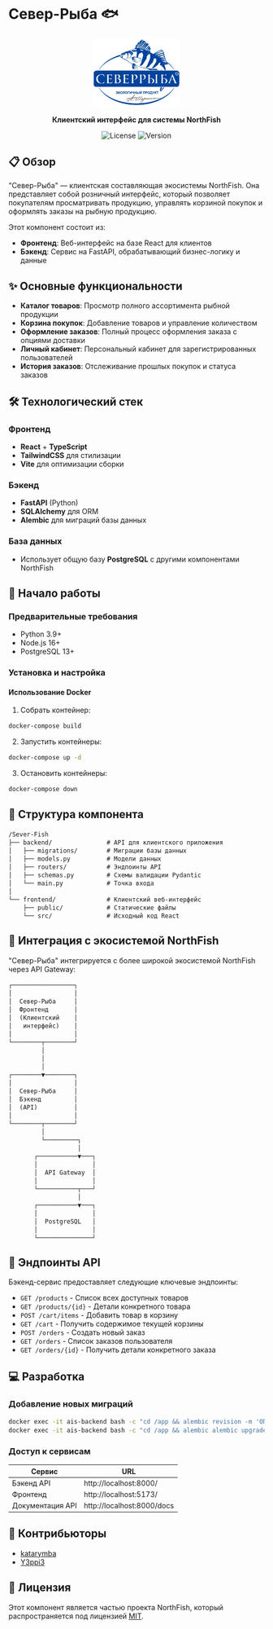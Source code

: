 # Север-Рыба 🐟

<div align="center">
  <img src="../ais/ais-frontend/public/logo.png" alt="Север-Рыба лого" width="170"/>

  <p><strong>Клиентский интерфейс для системы NorthFish</strong></p>

  ![License](https://img.shields.io/badge/license-MIT-blue)
  ![Version](https://img.shields.io/badge/version-0.0.0.4.8.5-green)
</div>

## 📋 Обзор

"Север-Рыба" — клиентская составляющая экосистемы NorthFish. Она представляет собой розничный интерфейс, который позволяет покупателям просматривать продукцию, управлять корзиной покупок и оформлять заказы на рыбную продукцию.

Этот компонент состоит из:
- **Фронтенд**: Веб-интерфейс на базе React для клиентов
- **Бэкенд**: Сервис на FastAPI, обрабатывающий бизнес-логику и данные

## ✨ Основные функциональности

- **Каталог товаров**: Просмотр полного ассортимента рыбной продукции
- **Корзина покупок**: Добавление товаров и управление количеством
- **Оформление заказов**: Полный процесс оформления заказа с опциями доставки
- **Личный кабинет**: Персональный кабинет для зарегистрированных пользователей
- **История заказов**: Отслеживание прошлых покупок и статуса заказов

## 🛠️ Технологический стек

### Фронтенд
- **React** + **TypeScript**
- **TailwindCSS** для стилизации
- **Vite** для оптимизации сборки

### Бэкенд
- **FastAPI** (Python)
- **SQLAlchemy** для ORM
- **Alembic** для миграций базы данных

### База данных
- Использует общую базу **PostgreSQL** с другими компонентами NorthFish

## 🚀 Начало работы

### Предварительные требования
- Python 3.9+
- Node.js 16+
- PostgreSQL 13+

### Установка и настройка

#### Использование Docker

1. Собрать контейнер:
```bash
docker-compose build
```

2. Запустить контейнеры:
```bash
docker-compose up -d
```

3. Остановить контейнеры:
```bash
docker-compose down
```

## 📁 Структура компонента

```
/Sever-Fish
├── backend/               # API для клиентского приложения
│   ├── migrations/        # Миграции базы данных
│   ├── models.py          # Модели данных
│   ├── routers/           # Эндпоинты API
│   ├── schemas.py         # Схемы валидации Pydantic
│   └── main.py            # Точка входа
│
└── frontend/              # Клиентский веб-интерфейс
    ├── public/            # Статические файлы
    └── src/               # Исходный код React
```

## 🔄 Интеграция с экосистемой NorthFish

"Север-Рыба" интегрируется с более широкой экосистемой NorthFish через API Gateway:

```
┌─────────────────┐    
│                 │    
│  Север-Рыба     │    
│  Фронтенд       │    
│  (Клиентский    │    
│   интерфейс)    │    
│                 │    
└────────┬────────┘    
         │             
         │             
         │             
┌────────▼────────┐    
│                 │    
│  Север-Рыба     │    
│  Бэкенд         │    
│  (API)          │    
│                 │    
└────────┬────────┘    
         │             
         └─────────┐   
                   │   
       ┌───────────▼───┐
       │               │
       │  API Gateway  │
       │               │
       └───────────┬───┘
                   │   
       ┌───────────▼───┐
       │               │
       │  PostgreSQL   │
       │               │
       └───────────────┘
```

## 🔌 Эндпоинты API

Бэкенд-сервис предоставляет следующие ключевые эндпоинты:

- `GET /products` - Список всех доступных товаров
- `GET /products/{id}` - Детали конкретного товара
- `POST /cart/items` - Добавить товар в корзину
- `GET /cart` - Получить содержимое текущей корзины
- `POST /orders` - Создать новый заказ
- `GET /orders` - Список заказов пользователя
- `GET /orders/{id}` - Получить детали конкретного заказа

## 💻 Разработка

### Добавление новых миграций
```bash
docker exec -it ais-backend bash -c "cd /app && alembic revision -m 'ОПИСАНИЕ ИЗМЕНЕНИЙ'"
docker exec -it ais-backend bash -c "cd /app && alembic alembic upgrade head"
```

### Доступ к сервисам

| Сервис           | URL                        |
| ---------------- | -------------------------- |
| Бэкенд API       | http://localhost:8000/     |
| Фронтенд         | http://localhost:5173/     |
| Документация API | http://localhost:8000/docs |


## 👥 Контрибьюторы

- [katarymba](https://github.com/katarymba)
- [Y3ppi3](https://github.com/Y3ppi3)

## 📄 Лицензия

Этот компонент является частью проекта NorthFish, который распространяется под лицензией [MIT](https://github.com/Y3ppi3/NorthFish/blob/main/LICENSE).
